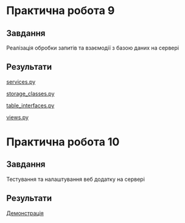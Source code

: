 # Практична робота 9

## Завдання

Реалізація обробки запитів та взаємодії з базою даних на сервері

## Результати

[services.py](pr9/services.py)

[storage_classes.py](pr9/storage_classes.py)

[table_interfaces.py](pr9/table_interfaces.py)

[views.py](pr9/views.py)



# Практична робота 10

## Завдання

Тестування та налаштування веб додатку на сервері

## Результати

[Демонстрація](pr10/Курсова_демонстрація.mp4)
